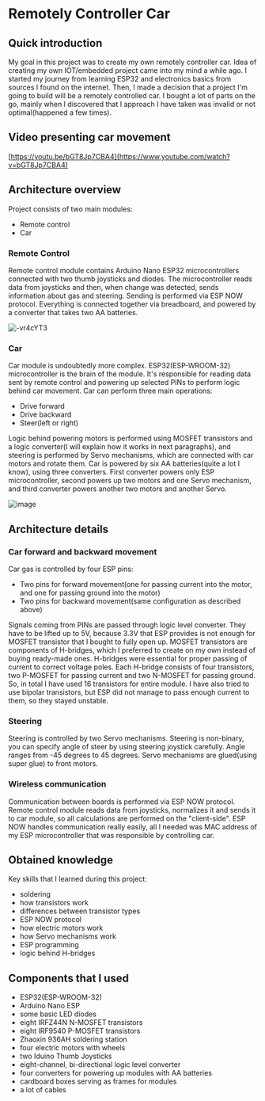 # Remotely Controller Car
## Quick introduction
My goal in this project was to create my own remotely controller car. Idea of creating my own IOT/embedded project came into my mind a while ago.  I started my journey from learning ESP32 and electronics basics from sources I found on the internet. Then, I made a decision that a project I'm going to build will be a remotely controlled car. I bought a lot of parts on the go, mainly when I discovered that I approach I have taken was invalid or not optimal(happened a few times).
## Video presenting car movement
[https://youtu.be/bGT8Jp7CBA4](https://www.youtube.com/watch?v=bGT8Jp7CBA4)
## Architecture overview
Project consists of two main modules: 

 - Remote control
 - Car

### Remote Control
Remote control module contains Arduino Nano ESP32 microcontrollers connected with two thumb joysticks and diodes. The microcontroller reads data from joysticks and then, when change was detected, sends information about gas and steering. Sending is performed via ESP NOW protocol. Everything is connected together via breadboard, and powered by a converter that takes two AA batteries.

![-vr4cYT3](https://github.com/user-attachments/assets/fcdb0917-2525-4a23-b754-cc16fa2f7b63)

### Car
Car module is undoubtedly more complex. ESP32(ESP-WROOM-32) microcontroller is the brain of the module. It's responsible for reading data sent by remote control and powering up selected PINs to perform logic behind car movement. Car can perform three main operations: 

 - Drive forward
 - Drive backward
 - Steer(left or right)

Logic behind powering motors is performed using MOSFET transistors and a logic converter(I will explain how it works in next paragraphs), and steering is performed by Servo mechanisms, which are connected with car motors and rotate them. Car is powered by six AA batteries(quite a lot I know), using three converters. First converter powers only ESP microcontroller, second powers up two motors and one Servo mechanism, and third converter powers another two motors and another Servo. 

![image](https://github.com/user-attachments/assets/463b956e-b5b9-4a05-afdf-45a5ed53b6c3)

## Architecture details
### Car forward and backward movement
Car gas is controlled by four ESP pins:

 - Two pins for forward movement(one for passing current into the motor, and one for passing ground into the motor)
 - Two pins for backward movement(same configuration as described above)
 
Signals coming from PINs are passed through logic level converter. They have to be lifted up to 5V, because 3.3V that ESP provides is not enough for MOSFET transistor that I bought to fully open up. MOSFET transistors are components of H-bridges, which I preferred to create on my own instead of buying ready-made ones. H-bridges were essential for proper passing of current to correct voltage poles. Each H-bridge consists of four transistors, two P-MOSFET for passing current and two N-MOSFET for passing ground. So, in total I have used 16 transistors for entire module.
I have also tried to use bipolar transistors, but ESP did not manage to pass enough current to them, so they stayed unstable.
### Steering
Steering is controlled by two Servo mechanisms. Steering is non-binary, you can specify angle of steer by using steering joystick carefully. Angle ranges from -45 degrees to 45 degrees. Servo mechanisms are glued(using super glue) to front motors. 
### Wireless communication
Communication between boards is performed via ESP NOW protocol. Remote control module reads data from joysticks, normalizes it and sends it to car module, so all calculations are performed on the "client-side". ESP NOW handles communication really easily, all I needed was MAC address of my ESP microcontroller that was responsible by controlling car.
## Obtained knowledge
Key skills that I learned during this project:
 - soldering
 - how transistors work
 - differences between transistor types
 - ESP NOW protocol
 - how electric motors work
 - how Servo mechanisms work
 - ESP programming
 - logic behind H-bridges

## Components that I used

 - ESP32(ESP-WROOM-32)
 - Arduino Nano ESP
 - some basic LED diodes
 - eight IRFZ44N N-MOSFET transistors
 - eight IRF9540 P-MOSFET transistors
 - Zhaoxin 936AH soldering station
 - four electric motors with wheels
 - two Iduino Thumb Joysticks
 - eight-channel, bi-directional logic level converter
 - four converters for powering up modules with AA batteries
 - cardboard boxes serving as frames for modules
 - a lot of cables
